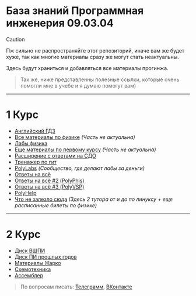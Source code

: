 # База знаний Программная инженерия 09.03.04

> [!CAUTION]
> Пж сильно не распространяйте этот репозиторий, иначе вам же будет хуже, так как многие материалы сразу же могут стать неактуальны.

Здесь будут храниться и добавляться все материалы прогинжа.


> Так же, ниже представленны полезные ссылки, которые очень помогли мне в учебе и я думаю помогут вам)

___
# 1 Курс

- [Английский ГДЗ](https://disk.yandex.ru/d/YL7u5Q_u_nDqKA?w=1)
- [Все материалы по физике](https://disk.yandex.ru/d/_TJUMCpRQ11MkQ) *(Часть не актуальна)*
- [Лабы физика](https://disk.yandex.ru/d/QWNOW9l4tdbysA)
- [Еще материалы по первому курсу](https://drive.google.com/drive/folders/1L1G-qq5dw2Pr283_14S0u-MGtpamxtCY) *(Часть не актуальна)*
- [Расширение с ответами на СДО](https://syncshare.naloaty.me/)
- [Тренажер по гит](https://learngitbranching.js.org/?locale=ru_RU)
- [PolyLabs](https://vk.com/polylabs) *(Сообщество, где делают лабы за деньги)*
- [Ответы на всё](https://imetspbstu.super.site/)
- [Ответы на всё #2 (PolyPhis)](https://polyphis.ru/)
- [Ответы на всё #3 (PolyVSP)](https://polyvsp.ru/)
- [PolyHelp](https://vk.com/poly_help_spb)
- [Что не залезло сюда](https://drive.google.com/drive/folders/1gwvSy9u-cKbPPnoMkK1wXIm272gR1B76?usp=drive_link) *(Здесь 2 тутора от и до по линуксу + еще расписанные билеты по физике)*

____
# 2 Курс

- [Диск ВШПИ](https://disk.yandex.ru/d/ke-nMmmk8yUDZw?w=1)
- [Диск ПИ прошлых годов](https://disk.yandex.ru/d/vMKdnWsR8KDP6w)
- [Материалы Жарко](https://disk.yandex.ru/d/tuoGopS7rQjXVw)
- [Схемотехника](https://github.com/seigtm/circuitry-spbpu-homework/tree/e7754e2799fa0f33f92cc691ce88d602def8238d/rs_d_triggers)
- [Ассемблер](https://github.com/zcx1337/assembly2022/tree/main)

> По вопросам писать: [Телеграмм](https://t.me/maksonchigg), [ВКонтакте](https://vk.com/maksonchigg)
